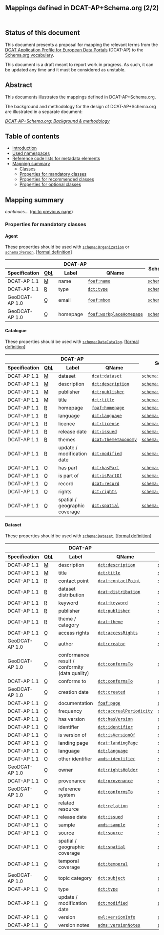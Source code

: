 <article>
<header>
<h1>Mappings defined in DCAT-AP+Schema.org (2/2)</h1>
</header>
<section>
<h2>Status of this document</h2>
<p>This document presents a proposal for mapping the relevant terms from the <a target="_blank" href="https://joinup.ec.europa.eu/asset/dcat_application_profile/">DCAT Application Profile for European Data Portals</a> (DCAT-AP) to the <a target="_blank" href="http://schema.org/">Schema.org vocabulary</a>.</p>
<p>This document is a draft meant to report work in progress. As such, it can be updated any time and it must be considered as unstable.</p>
<!--    
<p>Comments and queries should be sent to the <a href="https://joinup.ec.europa.eu/asset/dcat_application_profile/">DCAT-AP Working Group</a> via <a href="mailto:dcat_application_profile@joinup.ec.europa.eu">dcat_application_profile@joinup.ec.europa.eu</a>.</p>
-->    
</section>
<section>
<h2>Abstract</h2>
<!--
<p>This document presents a proposal for mapping the relevant terms from the <a target="_blank" href="https://joinup.ec.europa.eu/asset/dcat_application_profile/">DCAT Application Profile for European Data Portals</a> (DCAT-AP) to the <a target="_blank" href="http://schema.org/">Schema.org vocabulary</a>.</p>
-->
<p>This documents illustrates the mappings defined in DCAT-AP+Schema.org<!--, as implemented in the <a href="../datacite-to-dcat-ap.xsl"><code>datacite-to-dcat-ap.xsl</code></a> XSLT-->.</p>
<p>The background and methodology for the design of DCAT-AP+Schema.org are illustrated in a separate document:</p>
<p><a href="./Background.md"><cite>DCAT-AP+Schema.org: Background &amp; methodology</cite></a></p>
</section>
<nav>
<h2>Table of contents</h2>
<ul>
<li><a href="./Mappings.md#introduction">Introduction</a></li>
<li><a href="./Mappings.md#used-namespaces">Used namespaces</a></li>
<li><a href="./Mappings.md#ref-code-lists">Reference code lists for metadata elements</a></li>
<li><a href="./Mappings.md#mapping-summary">Mapping summary</a>
<ul>
<li><a href="./Mappings.md#mapping-classes">Classes</a></li>
<li><a href="#mapping-properties-mandatory">Properties for mandatory classes</a></li>
<li><a href="#mapping-properties-recommended">Properties for recommended classes</a></li>
<li><a href="#mapping-properties-optional">Properties for optional classes</a></li>
</ul>
</li>
<!--
<li><a href="#mapping-formal">Formal definition</a>
<ul>
<li><a href="#mapping-formal-mandatory">Mandatory classes</a></li>
<li><a href="#mapping-formal-recommended">Recommended classes</a></li>
<li><a href="#mapping-formal-optional">Optional classes</a></li>
</ul>
</li>
-->
</ul>
</nav>
<section>
<h2>Mapping summary</h2>
<p><em>continues</em>&hellip; (<a href="./Mappings.md">go to previous page</a>)</p>
<!-- Properties -->
<section id="mapping-properties-mandatory">
<h3><a name="mapping-properties-mandatory">Properties for mandatory classes</a></h3>
<!-- Properties: Agent -->
<section id="mapping-properties-agent">
<h4><a name="mapping-properties-agent">Agent</a></h4>
<p>These properties should be used with <a target="_blank" href="http://schema.org/Organization"><code>schema:Organization</code></a> or <a target="_blank" href="http://schema.org/Person"><code>schema:Person</code></a>. [<a href="#mapping-formal-agent">formal definition</a>]</p>
<table>
<thead>
<tr>
<th colspan="4">DCAT-AP</th>
<th rowspan="2">Schema.org</th>
<th rowspan="2">Comments</th>
</tr>
<tr>
<th>Specification</th>
<th><abbr title="Obligation">Obl.</abbr></th>
<th>Label</th>
<th>QName</th>
</tr>
</thead>
<tbody>
<tr>
<td>DCAT-AP 1.1</td>
<td><abbr title="Mandatory">M</abbr></td>
<td>name</td>
<td><a target="_blank" title="http://xmlns.com/foaf/0.1/name" href="http://xmlns.com/foaf/spec/#term_name"><code>foaf:name</code></a></td>
<td><a target="_blank" title="http://schema.org/name" href="http://schema.org/name"><code>schema:name</code></a></td>
<td></td>
</tr>
<tr>
<td>DCAT-AP 1.1</td>
<td><abbr title="Recommended">R</abbr></td>
<td>type</td>
<td><a target="_blank" title="http://purl.org/dc/terms/type" href="http://dublincore.org/documents/dcmi-terms/#terms-type"><code>dct:type</code></a></td>
<td><a target="_blank" title="http://schema.org/??" href="http://schema.org/??"><code>schema:??</code></a></td>
<td>TBD</td>
</tr>
<tr>
<td>GeoDCAT-AP 1.0</td>
<td><abbr title="Optional">O</abbr></td>
<td>email</td>
<td><a target="_blank" title="http://xmlns.com/foaf/0.1/mbox" href="http://xmlns.com/foaf/spec/#term_mbox"><code>foaf:mbox</code></a></td>
<td><a target="_blank" title="http://schema.org/email" href="http://schema.org/email"><code>schema:email</code></a></td>
<td></td>
</tr>
<tr>
<td>GeoDCAT-AP 1.0</td>
<td><abbr title="Optional">O</abbr></td>
<td>homepage</td>
<td><a target="_blank" title="http://xmlns.com/foaf/0.1/workplaceHomepage" href="http://xmlns.com/foaf/spec/#term_workplaceHomepage"><code>foaf:workplaceHomepage</code></a></td>
<td><a target="_blank" title="http://schema.org/url" href="http://schema.org/url"><code>schema:url</code></a></td>
<td></td>
</tr>
</tbody>
</table>
</section>
<!-- Properties: Catalogue -->
<section id="mapping-properties-catalogue">
<h4><a name="mapping-properties-catalogue">Catalogue</a></h4>
<p>These properties should be used with <a target="_blank" href="http://schema.org/DataCatalog"><code>schema:DataCatalog</code></a>. [<a href="#mapping-formal-catalogue">formal definition</a>]</p>
<table>
<thead>
<tr>
<th colspan="4">DCAT-AP</th>
<th rowspan="2">Schema.org</th>
<th rowspan="2">Comments</th>
</tr>
<tr>
<th>Specification</th>
<th><abbr title="Obligation">Obl.</abbr></th>
<th>Label</th>
<th>QName</th>
</tr>
</thead>
<tbody>
<tr>
<td>DCAT-AP 1.1</td>
<td><abbr title="Mandatory">M</abbr></td>
<td>dataset</td>
<td><a target="_blank" title="http://www.w3.org/ns/dcat#dataset" href="https://www.w3.org/TR/vocab-dcat/#property-dataset"><code>dcat:dataset</code></a></td>
<td><a target="_blank" title="http://schema.org/dataset" href="http://schema.org/dataset"><code>schema:dataset</code></a></td>
<td></td>
</tr>
<tr>
<td>DCAT-AP 1.1</td>
<td><abbr title="Mandatory">M</abbr></td>
<td>description</td>
<td><a target="_blank" title="http://purl.org/dc/terms/description" href="http://dublincore.org/documents/dcmi-terms/#terms-description"><code>dct:description</code></a></td>
<td><a target="_blank" title="http://schema.org/description" href="http://schema.org/description"><code>schema:description</code></a></td>
<td></td>
</tr>
<tr>
<td>DCAT-AP 1.1</td>
<td><abbr title="Mandatory">M</abbr></td>
<td>publisher</td>
<td><a target="_blank" title="http://purl.org/dc/terms/publisher" href="http://dublincore.org/documents/dcmi-terms/#terms-publisher"><code>dct:publisher</code></a></td>
<td><a target="_blank" title="http://schema.org/publisher" href="http://schema.org/publisher"><code>schema:publisher</code></a></td>
<td></td>
</tr>
<tr>
<td>DCAT-AP 1.1</td>
<td><abbr title="Mandatory">M</abbr></td>
<td>title</td>
<td><a target="_blank" title="http://purl.org/dc/terms/title" href="http://dublincore.org/documents/dcmi-terms/#terms-title"><code>dct:title</code></a></td>
<td><a target="_blank" title="http://schema.org/name" href="http://schema.org/name"><code>schema:name</code></a></td>
<td></td>
</tr>
<tr>
<td>DCAT-AP 1.1</td>
<td><abbr title="Recommended">R</abbr></td>
<td>homepage</td>
<td><a target="_blank" title="http://xmlns.com/foaf/0.1/homepage" href="http://xmlns.com/foaf/spec/#term_homepage"><code>foaf:homepage</code></a></td>
<td><a target="_blank" title="http://schema.org/url" href="http://schema.org/url"><code>schema:url</code></a></td>
<td></td>
</tr>
<tr>
<td>DCAT-AP 1.1</td>
<td><abbr title="Recommended">R</abbr></td>
<td>language</td>
<td><a target="_blank" title="http://purl.org/dc/terms/language" href="http://dublincore.org/documents/dcmi-terms/#terms-language"><code>dct:language</code></a></td>
<td><a target="_blank" title="http://schema.org/inLanguage" href="http://schema.org/inLanguage"><code>schema:inLanguage</code></a></td>
<td></td>
</tr>
<tr>
<td>DCAT-AP 1.1</td>
<td><abbr title="Recommended">R</abbr></td>
<td>licence</td>
<td><a target="_blank" title="http://purl.org/dc/terms/license" href="http://dublincore.org/documents/dcmi-terms/#terms-license"><code>dct:license</code></a></td>
<td><a target="_blank" title="http://schema.org/license" href="http://schema.org/license"><code>schema:license</code></a></td>
<td></td>
</tr>
<tr>
<td>DCAT-AP 1.1</td>
<td><abbr title="Recommended">R</abbr></td>
<td>release date</td>
<td><a target="_blank" title="http://purl.org/dc/terms/issued" href="http://dublincore.org/documents/dcmi-terms/#terms-issued"><code>dct:issued</code></a></td>
<td><a target="_blank" title="http://schema.org/datePublished" href="http://schema.org/datePublished"><code>schema:datePublished</code></a></td>
<td></td>
</tr>
<tr>
<td>DCAT-AP 1.1</td>
<td><abbr title="Recommended">R</abbr></td>
<td>themes</td>
<td><a target="_blank" title="http://www.w3.org/ns/dcat#themeTaxonomy" href="https://www.w3.org/TR/vocab-dcat/#property-themeTaxonomy"><code>dcat:themeTaxonomy</code></a></td>
<td><a target="_blank" title="http://schema.org/??" href="http://schema.org/??"><code>schema:??</code></a></td>
<td>TBD</td>
</tr>
<tr>
<td>DCAT-AP 1.1</td>
<td><abbr title="Recommended">R</abbr></td>
<td>update / modification date</td>
<td><a target="_blank" title="http://purl.org/dc/terms/modified" href="http://dublincore.org/documents/dcmi-terms/#terms-modified"><code>dct:modified</code></a></td>
<td><a target="_blank" title="http://schema.org/dateModified" href="http://schema.org/dateModified"><code>schema:dateModified</code></a></td>
<td></td>
</tr>
<tr>
<td>DCAT-AP 1.1</td>
<td><abbr title="Optional">O</abbr></td>
<td>has part</td>
<td><a target="_blank" title="http://purl.org/dc/terms/hasPart" href="http://dublincore.org/documents/dcmi-terms/#terms-hasPart"><code>dct:hasPart</code></a></td>
<td><a target="_blank" title="http://schema.org/hasPart" href="http://schema.org/hasPart"><code>schema:hasPart</code></a></td>
<td></td>
</tr>
<tr>
<td>DCAT-AP 1.1</td>
<td><abbr title="Optional">O</abbr></td>
<td>is part of</td>
<td><a target="_blank" title="http://purl.org/dc/terms/isPartOf" href="http://dublincore.org/documents/dcmi-terms/#terms-isPartOf"><code>dct:isPartOf</code></a></td>
<td><a target="_blank" title="http://schema.org/isPartOf" href="http://schema.org/isPartOf"><code>schema:isPartOf</code></a></td>
<td></td>
</tr>
<tr>
<td>DCAT-AP 1.1</td>
<td><abbr title="Optional">O</abbr></td>
<td>record</td>
<td><a target="_blank" title="http://www.w3.org/ns/dcat#record" href="https://www.w3.org/TR/vocab-dcat/#property-record"><code>dcat:record</code></a></td>
<td><a target="_blank" title="http://schema.org/itemListElement" href="http://schema.org/itemListElement"><code>schema:itemListElement</code></a></td>
<td></td>
</tr>
<tr>
<td>DCAT-AP 1.1</td>
<td><abbr title="Optional">O</abbr></td>
<td>rights</td>
<td><a target="_blank" title="http://purl.org/dc/terms/rights" href="http://dublincore.org/documents/dcmi-terms/#terms-rights"><code>dct:rights</code></a></td>
<td><a target="_blank" title="http://schema.org/??" href="http://schema.org/??"><code>schema:??</code></a></td>
<td>TBD</td>
</tr>
<tr>
<td>DCAT-AP 1.1</td>
<td><abbr title="Optional">O</abbr></td>
<td>spatial / geographic coverage</td>
<td><a target="_blank" title="http://purl.org/dc/terms/spatial" href="http://dublincore.org/documents/dcmi-terms/#terms-spatial"><code>dct:spatial</code></a></td>
<td><a target="_blank" title="http://schema.org/spatial" href="http://schema.org/spatial"><code>schema:spatial</code></a></td>
<td></td>
</tr>
</tbody>
</table>
</section>
<!-- Properties: Dataset -->
<section id="mapping-properties-dataset">
<h4><a name="mapping-properties-dataset">Dataset</a></h4>
<p>These properties should be used with <a target="_blank" href="http://schema.org/Dataset"><code>schema:Dataset</code></a>. [<a href="#mapping-formal-dataset">formal definition</a>]</p>
<table>
<thead>
<tr>
<th colspan="4">DCAT-AP</th>
<th rowspan="2">Schema.org</th>
<th rowspan="2">Comments</th>
</tr>
<tr>
<th>Specification</th>
<th><abbr title="Obligation">Obl.</abbr></th>
<th>Label</th>
<th>QName</th>
</tr>
</thead>
<tbody>
<tr>
<td>DCAT-AP 1.1</td>
<td><abbr title="Mandatory">M</abbr></td>
<td>description</td>
<td><a target="_blank" title="http://purl.org/dc/terms/description" href="http://dublincore.org/documents/dcmi-terms/#terms-description"><code>dct:description</code></a></td>
<td><a target="_blank" title="http://schema.org/description" href="http://schema.org/description"><code>schema:description</code></a></td>
<td></td>
</tr>
<tr>
<td>DCAT-AP 1.1</td>
<td><abbr title="Mandatory">M</abbr></td>
<td>title</td>
<td><a target="_blank" title="http://purl.org/dc/terms/title" href="http://dublincore.org/documents/dcmi-terms/#terms-title"><code>dct:title</code></a></td>
<td><a target="_blank" title="http://schema.org/name" href="http://schema.org/name"><code>schema:name</code></a></td>
<td></td>
</tr>
<tr>
<td>DCAT-AP 1.1</td>
<td><abbr title="Recommended">R</abbr></td>
<td>contact point</td>
<td><a target="_blank" title="http://www.w3.org/ns/dcat#contactPoint" href="https://www.w3.org/TR/vocab-dcat/#property-contactPoint"><code>dcat:contactPoint</code></a></td>
<td><a target="_blank" title="http://schema.org/contactPoint" href="http://schema.org/contactPoint"><code>schema:contactPoint</code></a></td>
<td></td>
</tr>
<tr>
<td>DCAT-AP 1.1</td>
<td><abbr title="Recommended">R</abbr></td>
<td>dataset distribution</td>
<td><a target="_blank" title="http://www.w3.org/ns/dcat#distribution" href="https://www.w3.org/TR/vocab-dcat/#property-distribution"><code>dcat:distribution</code></a></td>
<td><a target="_blank" title="http://schema.org/distribution" href="http://schema.org/distribution"><code>schema:distribution</code></a></td>
<td></td>
</tr>
<tr>
<td>DCAT-AP 1.1</td>
<td><abbr title="Recommended">R</abbr></td>
<td>keyword</td>
<td><a target="_blank" title="http://www.w3.org/ns/dcat#keyword" href="https://www.w3.org/TR/vocab-dcat/#property-keyword"><code>dcat:keyword</code></a></td>
<td><a target="_blank" title="http://schema.org/keywords" href="http://schema.org/keywords"><code>schema:keywords</code></a></td>
<td></td>
</tr>
<tr>
<td>DCAT-AP 1.1</td>
<td><abbr title="Recommended">R</abbr></td>
<td>publisher</td>
<td><a target="_blank" title="http://purl.org/dc/terms/publisher" href="http://dublincore.org/documents/dcmi-terms/#terms-publisher"><code>dct:publisher</code></a></td>
<td><a target="_blank" title="http://schema.org/publisher" href="http://schema.org/publisher"><code>schema:publisher</code></a></td>
<td></td>
</tr>
<tr>
<td>DCAT-AP 1.1</td>
<td><abbr title="Recommended">R</abbr></td>
<td>theme / category</td>
<td><a target="_blank" title="http://www.w3.org/ns/dcat#theme" href="https://www.w3.org/TR/vocab-dcat/#property-theme"><code>dcat:theme</code></a></td>
<td><a target="_blank" title="http://schema.org/about" href="http://schema.org/about"><code>schema:about</code></a></td>
<td></td>
</tr>
<tr>
<td>DCAT-AP 1.1</td>
<td><abbr title="Optional">O</abbr></td>
<td>access rights</td>
<td><a target="_blank" title="http://purl.org/dc/terms/accessRights" href="http://dublincore.org/documents/dcmi-terms/#terms-accessRights"><code>dct:accessRights</code></a></td>
<td><a target="_blank" title="http://schema.org/??" href="http://schema.org/??"><code>schema:??</code></a></td>
<td>TBD</td>
</tr>
<tr>
<td>GeoDCAT-AP 1.0</td>
<td><abbr title="Optional">O</abbr></td>
<td>author</td>
<td><a target="_blank" title="http://purl.org/dc/terms/creator" href="http://dublincore.org/documents/dcmi-terms/#terms-creator"><code>dct:creator</code></a></td>
<td><a target="_blank" title="http://schema.org/creator" href="http://schema.org/creator"><code>schema:creator</code></a></td>
<td></td>
</tr>
<tr>
<td>GeoDCAT-AP 1.0</td>
<td><abbr title="Optional">O</abbr></td>
<td>conformance result / conformity (data quality)</td>
<td><a target="_blank" title="http://purl.org/dc/terms/conformsTo" href="http://dublincore.org/documents/dcmi-terms/#terms-conformsTo"><code>dct:conformsTo</code></a></td>
<td><a target="_blank" title="http://schema.org/??" href="http://schema.org/??"><code>schema:??</code></a></td>
<td>TBD</td>
</tr>
<tr>
<td>DCAT-AP 1.1</td>
<td><abbr title="Optional">O</abbr></td>
<td>conforms to</td>
<td><a target="_blank" title="http://purl.org/dc/terms/conformsTo" href="http://dublincore.org/documents/dcmi-terms/#terms-conformsTo"><code>dct:conformsTo</code></a></td>
<td><a target="_blank" title="http://schema.org/??" href="http://schema.org/??"><code>schema:??</code></a></td>
<td>TBD</td>
</tr>
<tr>
<td>GeoDCAT-AP 1.0</td>
<td><abbr title="Optional">O</abbr></td>
<td>creation date</td>
<td><a target="_blank" title="http://purl.org/dc/terms/created" href="http://dublincore.org/documents/dcmi-terms/#terms-created"><code>dct:created</code></a></td>
<td><a target="_blank" title="http://schema.org/dateCreated" href="http://schema.org/dateCreated"><code>schema:dateCreated</code></a></td>
<td></td>
</tr>
<tr>
<td>DCAT-AP 1.1</td>
<td><abbr title="Optional">O</abbr></td>
<td>documentation</td>
<td><a target="_blank" title="http://xmlns.com/foaf/0.1/page" href="http://xmlns.com/foaf/spec/#term_page"><code>foaf:page</code></a></td>
<td><a target="_blank" title="http://schema.org/mainEntityOfPage" href="http://schema.org/mainEntityOfPage"><code>schema:mainEntityOfPage</code></a></td>
<td></td>
</tr>
<tr>
<td>DCAT-AP 1.1</td>
<td><abbr title="Optional">O</abbr></td>
<td>frequency</td>
<td><a target="_blank" title="http://purl.org/dc/terms/accrualPeriodicity" href="http://dublincore.org/documents/dcmi-terms/#terms-accrualPeriodicity"><code>dct:accrualPeriodicity</code></a></td>
<td><a target="_blank" title="http://schema.org/??" href="http://schema.org/??"><code>schema:??</code></a></td>
<td>TBD</td>
</tr>
<tr>
<td>DCAT-AP 1.1</td>
<td><abbr title="Optional">O</abbr></td>
<td>has version</td>
<td><a target="_blank" title="http://purl.org/dc/terms/hasVersion" href="http://dublincore.org/documents/dcmi-terms/#terms-hasVersion"><code>dct:hasVersion</code></a></td>
<td><a target="_blank" title="http://schema.org/??" href="http://schema.org/??"><code>schema:??</code></a></td>
<td>TBD</td>
</tr>
<tr>
<td>DCAT-AP 1.1</td>
<td><abbr title="Optional">O</abbr></td>
<td>identifier</td>
<td><a target="_blank" title="http://purl.org/dc/terms/identifier" href="http://dublincore.org/documents/dcmi-terms/#terms-identifier"><code>dct:identifier</code></a></td>
<td><a target="_blank" title="http://schema.org/productID" href="http://schema.org/productID"><code>schema:productID</code></a></td>
<td></td>
</tr>
<tr>
<td>DCAT-AP 1.1</td>
<td><abbr title="Optional">O</abbr></td>
<td>is version of</td>
<td><a target="_blank" title="http://purl.org/dc/terms/isVersionOf" href="http://dublincore.org/documents/dcmi-terms/#terms-isVersionOf"><code>dct:isVersionOf</code></a></td>
<td><a target="_blank" title="http://schema.org/??" href="http://schema.org/??"><code>schema:??</code></a></td>
<td>TBD</td>
</tr>
<tr>
<td>DCAT-AP 1.1</td>
<td><abbr title="Optional">O</abbr></td>
<td>landing page</td>
<td><a target="_blank" title="http://www.w3.org/ns/dcat#landingPage" href="https://www.w3.org/TR/vocab-dcat/#property-landingPage"><code>dcat:landingPage</code></a></td>
<td><a target="_blank" title="http://schema.org/url" href="http://schema.org/url"><code>schema:url</code></a></td>
<td></td>
</tr>
<tr>
<td>DCAT-AP 1.1</td>
<td><abbr title="Optional">O</abbr></td>
<td>language</td>
<td><a target="_blank" title="http://purl.org/dc/terms/language" href="http://dublincore.org/documents/dcmi-terms/#terms-language"><code>dct:language</code></a></td>
<td><a target="_blank" title="http://schema.org/inLanguage" href="http://schema.org/inLanguage"><code>schema:inLanguage</code></a></td>
<td></td>
</tr>
<tr>
<td>DCAT-AP 1.1</td>
<td><abbr title="Optional">O</abbr></td>
<td>other identifier</td>
<td><a target="_blank" title="http://www.w3.org/ns/adms#identifier" href="https://www.w3.org/TR/vocab-adms/#adms_identifier"><code>amds:identifier</code></a></td>
<td><a target="_blank" title="http://schema.org/??" href="http://schema.org/??"><code>schema:??</code></a></td>
<td>TBD</td>
</tr>
<tr>
<td>GeoDCAT-AP 1.0</td>
<td><abbr title="Optional">O</abbr></td>
<td>owner</td>
<td><a target="_blank" title="http://purl.org/dc/terms/rightsHolder" href="http://dublincore.org/documents/dcmi-terms/#terms-rightsHolder"><code>dct:rightsHolder</code></a></td>
<td><a target="_blank" title="http://schema.org/copyrightHolder" href="http://schema.org/copyrightHolder"><code>schema:copyrightHolder</code></a></td>
<td></td>
</tr>
<tr>
<td>DCAT-AP 1.1</td>
<td><abbr title="Optional">O</abbr></td>
<td>provenance</td>
<td><a target="_blank" title="http://purl.org/dc/terms/provenance" href="http://dublincore.org/documents/dcmi-terms/#terms-provenance"><code>dct:provenance</code></a></td>
<td><a target="_blank" title="http://schema.org/??" href="http://schema.org/??"><code>schema:??</code></a></td>
<td>TBD</td>
</tr>
<tr>
<td>GeoDCAT-AP 1.0</td>
<td><abbr title="Optional">O</abbr></td>
<td>reference system</td>
<td><a target="_blank" title="http://purl.org/dc/terms/conformsTo" href="http://dublincore.org/documents/dcmi-terms/#terms-conformsTo"><code>dct:conformsTo</code></a></td>
<td><a target="_blank" title="http://schema.org/??" href="http://schema.org/??"><code>schema:??</code></a></td>
<td>TBD</td>
</tr>
<tr>
<td>DCAT-AP 1.1</td>
<td><abbr title="Optional">O</abbr></td>
<td>related resource</td>
<td><a target="_blank" title="http://purl.org/dc/terms/relation" href="http://dublincore.org/documents/dcmi-terms/#terms-relation"><code>dct:relation</code></a></td>
<td><a target="_blank" title="http://schema.org/mentions" href="http://schema.org/mentions"><code>schema:mentions</code></a></td>
<td></td>
</tr>
<tr>
<td>DCAT-AP 1.1</td>
<td><abbr title="Optional">O</abbr></td>
<td>release date</td>
<td><a target="_blank" title="http://purl.org/dc/terms/issued" href="http://dublincore.org/documents/dcmi-terms/#terms-issued"><code>dct:issued</code></a></td>
<td><a target="_blank" title="http://schema.org/datePublished" href="http://schema.org/datePublished"><code>schema:datePublished</code></a></td>
<td></td>
</tr>
<tr>
<td>DCAT-AP 1.1</td>
<td><abbr title="Optional">O</abbr></td>
<td>sample</td>
<td><a target="_blank" title="http://www.w3.org/ns/adms#sample" href="https://www.w3.org/TR/vocab-adms/#adms_sample"><code>amds:sample</code></a></td>
<td><a target="_blank" title="http://schema.org/??" href="http://schema.org/??"><code>schema:??</code></a></td>
<td>TBD</td>
</tr>
<tr>
<td>DCAT-AP 1.1</td>
<td><abbr title="Optional">O</abbr></td>
<td>source</td>
<td><a target="_blank" title="http://purl.org/dc/terms/source" href="http://dublincore.org/documents/dcmi-terms/#terms-source"><code>dct:source</code></a></td>
<td><a target="_blank" title="http://schema.org/isBasedOnUrl" href="http://schema.org/isBasedOnUrl"><code>schema:isBasedOnUrl</code></a></td>
<td></td>
</tr>
<tr>
<td>DCAT-AP 1.1</td>
<td><abbr title="Optional">O</abbr></td>
<td>spatial / geographic coverage</td>
<td><a target="_blank" title="http://purl.org/dc/terms/spatial" href="http://dublincore.org/documents/dcmi-terms/#terms-spatial"><code>dct:spatial</code></a></td>
<td><a target="_blank" title="http://schema.org/spatial" href="http://schema.org/spatial"><code>schema:spatial</code></a></td>
<td></td>
</tr>
<tr>
<td>DCAT-AP 1.1</td>
<td><abbr title="Optional">O</abbr></td>
<td>temporal coverage</td>
<td><a target="_blank" title="http://purl.org/dc/terms/temporal" href="http://dublincore.org/documents/dcmi-terms/#terms-temporal"><code>dct:temporal</code></a></td>
<td><a target="_blank" title="http://schema.org/datasetTimeInterval" href="http://schema.org/datasetTimeInterval"><code>schema:datasetTimeInterval</code></a></td>
<td></td>
</tr>
<tr>
<td>GeoDCAT-AP 1.0</td>
<td><abbr title="Optional">O</abbr></td>
<td>topic category</td>
<td><a target="_blank" title="http://purl.org/dc/terms/subject" href="http://dublincore.org/documents/dcmi-terms/#terms-subject"><code>dct:subject</code></a></td>
<td><a target="_blank" title="http://schema.org/about" href="http://schema.org/about"><code>schema:about</code></a></td>
<td></td>
</tr>
<tr>
<td>DCAT-AP 1.1</td>
<td><abbr title="Optional">O</abbr></td>
<td>type</td>
<td><a target="_blank" title="http://purl.org/dc/terms/type" href="http://dublincore.org/documents/dcmi-terms/#terms-type"><code>dct:type</code></a></td>
<td><a target="_blank" title="http://schema.org/??" href="http://schema.org/??"><code>schema:??</code></a></td>
<td>TBD</td>
</tr>
<tr>
<td>DCAT-AP 1.1</td>
<td><abbr title="Optional">O</abbr></td>
<td>update / modification date</td>
<td><a target="_blank" title="http://purl.org/dc/terms/modified" href="http://dublincore.org/documents/dcmi-terms/#terms-modified"><code>dct:modified</code></a></td>
<td><a target="_blank" title="http://schema.org/dateModified" href="http://schema.org/dateModified"><code>schema:dateModified</code></a></td>
<td></td>
</tr>
<tr>
<td>DCAT-AP 1.1</td>
<td><abbr title="Optional">O</abbr></td>
<td>version</td>
<td><a target="_blank" title="http://www.w3.org/2002/07/owl#versionInfo" href="https://www.w3.org/TR/owl-ref/#versionInfo-def"><code>owl:versionInfo</code></a></td>
<td><a target="_blank" title="http://schema.org/version" href="http://schema.org/version"><code>schema:version</code></a></td>
<td></td>
</tr>
<tr>
<td>DCAT-AP 1.1</td>
<td><abbr title="Optional">O</abbr></td>
<td>version notes</td>
<td><a target="_blank" title="http://www.w3.org/ns/adms#version" href="https://www.w3.org/TR/vocab-adms/#adms-versionnotes"><code>adms:versionNotes</code></a></td>
<td><a target="_blank" title="http://schema.org/??" href="http://schema.org/??"><code>schema:??</code></a></td>
<td>TBD</td>
</tr>
</tbody>
</table>
</section>
</section>
</section>
</article>
